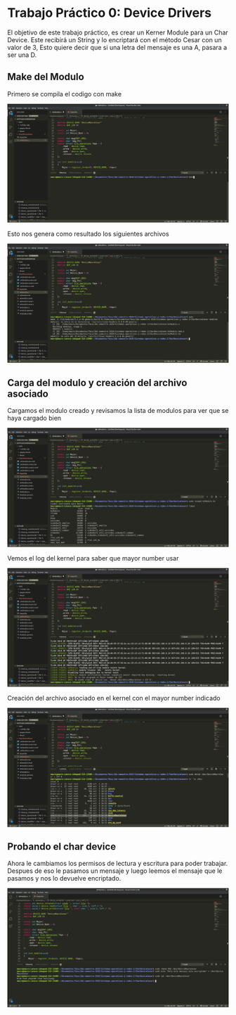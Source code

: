 # Trabajo Práctico 0: Device Drivers

El objetivo de este trabajo práctico, es crear un Kerner Module para un Char Device. Este recibirá un String y lo encriptará con el método Cesar con un valor de 3, Esto quiere decir que si una letra del mensaje es una A, pasara a ser una D.


## Make del Modulo

Primero se compila el codigo con make

![](/Imagenes%20TP0/Captura%20de%20pantalla%20de%202020-10-05%2015-19-00.png)

Esto nos genera como resultado los siguientes archivos

![](/Imagenes%20TP0/Captura%20de%20pantalla%20de%202020-10-05%2015-19-39.png)

## Carga del modulo y creación del archivo asociado

Cargamos el modulo creado y revisamos la lista de modulos para ver que se haya cargado bien

![](/Imagenes%20TP0/Captura%20de%20pantalla%20de%202020-10-05%2018-16-26.png)

Vemos el log del kernel para saber que mayor number usar

![](/Imagenes%20TP0/Captura%20de%20pantalla%20de%202020-10-05%2018-18-01.png)

Creación del archivo asociado en el kernel con el mayor number indicado

![](/Imagenes%20TP0/Captura%20de%20pantalla%20de%202020-10-05%2018-20-17.png)

## Probando el char device

Ahora le cambiamos los permisos de lectura y escritura para poder trabajar. Despues de eso le pasamos un mensaje y luego leemos el mensaje que le pasamos y nos lo devuelve encriptado.

![](/Imagenes%20TP0/Captura%20de%20pantalla%20de%202020-10-05%2018-32-32.png)

